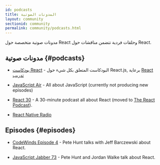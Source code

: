 ```yaml
---
id: podcasts
title: المدونات الصوتية
layout: community
sectionid: community
permalink: community/podcasts.html
---
```


مدونات صوتية متخصصة حول React وحلقات فردية تتضمن مناقشات حول React.

## مدونات صوتية {#podcasts}

- [بودكاست React](https://reactpodcast.simplecast.fm/) - البودكاست المتعلق بكل شيء حول React.js, برعاية [React تدريب](https://reacttraining.com)

- [JavaScript Air](https://javascriptair.com/) - All about JavaScript (currently not producing new episodes)

- [React 30](https://react30.com/) - A 30-minute podcast all about React (moved to [The React Podcast](https://reactpodcast.simplecast.fm/)).

- [React Native Radio](https://devchat.tv/react-native-radio)

## Episodes {#episodes}

- [CodeWinds Episode 4](https://codewinds.com/podcast/004.html) - Pete Hunt talks with Jeff Barczewski about React.


- [JavaScript Jabber 73](https://devchat.tv/js-jabber/073-jsj-react-with-pete-hunt-and-jordan-walke) - Pete Hunt and Jordan Walke talk about React.
